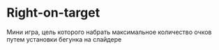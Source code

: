 # Right-on-target
Мини игра, цель которого набрать максимальное количество очков путем установки бегунка на слайдере
